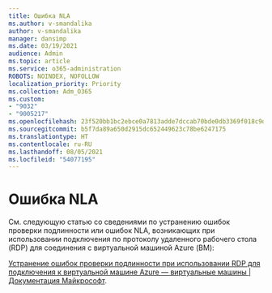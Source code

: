 ```yaml
---
title: Ошибка NLA
ms.author: v-smandalika
author: v-smandalika
manager: dansimp
ms.date: 03/19/2021
audience: Admin
ms.topic: article
ms.service: o365-administration
ROBOTS: NOINDEX, NOFOLLOW
localization_priority: Priority
ms.collection: Adm_O365
ms.custom:
- "9032"
- "9005217"
ms.openlocfilehash: 23f520bb1bc2ebce0a7813adde7dccab70bde0db3369f018c9d2db6f57b74798
ms.sourcegitcommit: b5f7da89a650d2915dc652449623c78be6247175
ms.translationtype: HT
ms.contentlocale: ru-RU
ms.lasthandoff: 08/05/2021
ms.locfileid: "54077195"
---
```

# <a name="nla-error"></a>Ошибка NLA

См. следующую статью со сведениями по устранению ошибок проверки подлинности или ошибок NLA, возникающих при использовании подключения по протоколу удаленного рабочего стола (RDP) для соединения с виртуальной машиной Azure (ВМ):

[Устранение ошибок проверки подлинности при использовании RDP для подключения к виртуальной машине Azure — виртуальные машины | Документация Майкрософт](https://docs.microsoft.com/troubleshoot/azure/virtual-machines/cannot-connect-rdp-azure-vm).



